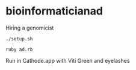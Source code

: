 # bioinformaticianad
Hiring a genomicist


`./setup.sh`

`ruby ad.rb`

Run in Cathode.app with Viti Green and eyelashes